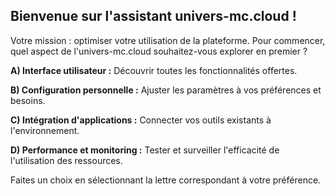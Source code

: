 ##  Bienvenue sur l'assistant  univers-mc.cloud ! 

Votre mission : optimiser votre utilisation de la plateforme. Pour commencer,  quel aspect de l'univers-mc.cloud souhaitez-vous explorer en premier ?

**A) Interface utilisateur :** Découvrir toutes les fonctionnalités offertes.

**B) Configuration personnelle :**  Ajuster les paramètres à vos préférences et besoins.

**C) Intégration d'applications :** Connecter vos outils existants à l'environnement.

**D) Performance et monitoring :**  Tester et surveiller l'efficacité de l'utilisation des ressources. 



Faites un choix en sélectionnant la lettre correspondant à votre préférence. 
